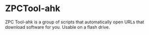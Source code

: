 # ZPCTool-ahk
ZPC Tool-ahk is a group of scripts that automatically open URLs that download software for you. Usable on a flash drive.
